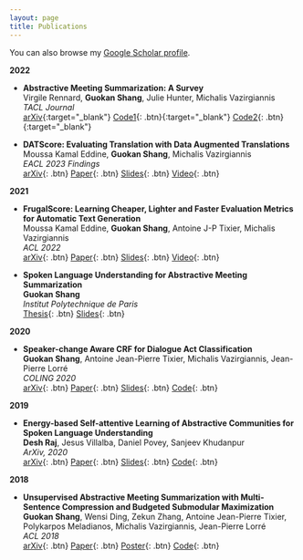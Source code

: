 ```yaml
---
layout: page
title: Publications
---
```


You can also browse my <a href="https://scholar.google.com/citations?user=EcBibPkAAAAJ" target="_blank">Google Scholar profile</a>.
<br />

**2022**

- **Abstractive Meeting Summarization: A Survey**  
  Virgile Rennard, **Guokan Shang**, Julie Hunter, Michalis Vazirgiannis  
  *TACL Journal*  
  [arXiv](https://arxiv.org/abs/2208.04163){:target="_blank"}
  [Code1](https://github.com/guokan-shang/ami-and-icsi-corpora){: .btn}{:target="_blank"}
  [Code2](https://github.com/guokan-shang/elitr-minuting-corpus){: .btn}{:target="_blank"}

- **DATScore: Evaluating Translation with Data Augmented Translations**  
  Moussa Kamal Eddine, **Guokan Shang**, Michalis Vazirgiannis  
  *EACL 2023 Findings*  
  [arXiv](https://arxiv.org/abs/2210.06576){: .btn}
  [Paper](https://aclanthology.org/2023.findings-eacl.69/){: .btn}
  [Slides](/static/ppt/icassp23_tsasr.pdf){: .btn}
  [Video](https://youtu.be/L2WnjQC8Pe0){: .btn} 

**2021**

- **FrugalScore: Learning Cheaper, Lighter and Faster Evaluation Metrics for Automatic Text Generation**  
  Moussa Kamal Eddine, **Guokan Shang**, Antoine J-P Tixier, Michalis Vazirgiannis  
  *ACL 2022*  
  [arXiv](https://arxiv.org/abs/2110.08559){: .btn}
  [Paper](https://aclanthology.org/2022.acl-long.93/){: .btn}
  [Slides](/static/poster/icassp-22-surt-poster.pdf){: .btn}
  [Video](https://aclanthology.org/2022.acl-long.93.mp4){: .btn}

- **Spoken Language Understanding for Abstractive Meeting Summarization**  
  **Guokan Shang**  
  *Institut Polytechnique de Paris*  
  [Thesis](https://theses.hal.science/tel-03169877/){: .btn}
  [Slides](https://github.com/m-wiesner/nnet_pytorch/tree/conda_install/babel){: .btn}

**2020**

- **Speaker-change Aware CRF for Dialogue Act Classification**  
  **Guokan Shang**, Antoine Jean-Pierre Tixier, Michalis Vazirgiannis, Jean-Pierre Lorré  
  *COLING 2020*  
  [arXiv](https://arxiv.org/abs/2004.02913){: .btn}
  [Paper](https://aclanthology.org/2020.coling-main.40/){: .btn}
  [Slides](/static/report/doverlap.pdf){: .btn}
  [Code](https://bitbucket.org/guokan_shang/da-classification){: .btn}

**2019**

- **Energy-based Self-attentive Learning of Abstractive Communities for Spoken Language Understanding**  
  **Desh Raj**, Jesus Villalba, Daniel Povey, Sanjeev Khudanpur  
  *ArXiv, 2020*  
  [arXiv](https://arxiv.org/abs/1904.09491){: .btn}
  [Paper](https://aclanthology.org/2020.aacl-main.34/){: .btn}
  [Slides](/static/report/doverlap.pdf){: .btn}
  [Code](https://bitbucket.org/guokan_shang/abscomm){: .btn}

**2018**

- **Unsupervised Abstractive Meeting Summarization with Multi-Sentence Compression and Budgeted Submodular Maximization**  
  **Guokan Shang**, Wensi Ding, Zekun Zhang, Antoine Jean-Pierre Tixier, Polykarpos Meladianos, Michalis Vazirgiannis, Jean-Pierre Lorré  
  *ACL 2018*  
  [arXiv](https://arxiv.org/abs/1805.05271){: .btn}
  [Paper](https://aclanthology.org/P18-1062/){: .btn}
  [Poster](https://aclanthology.org/attachments/P18-1062.Poster.pdf){: .btn}
  [Code](https://bitbucket.org/dascim/acl2018_abssumm){: .btn}
  
